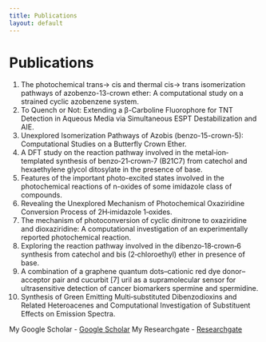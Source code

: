 ```yaml
---
title: Publications
layout: default
---
```


# Publications
1. The photochemical trans→ cis and thermal cis→ trans isomerization pathways of azobenzo-13-crown ether: A computational study on a strained cyclic azobenzene system.
2. To Quench or Not: Extending a β-Carboline Fluorophore for TNT Detection in Aqueous Media via Simultaneous ESPT Destabilization and AIE.
3. Unexplored Isomerization Pathways of Azobis (benzo-15-crown-5): Computational Studies on a Butterfly Crown Ether.
4. A DFT study on the reaction pathway involved in the metal‐ion‐templated synthesis of benzo‐21‐crown‐7 (B21C7) from catechol and hexaethylene glycol ditosylate in the presence of base.
5. Features of the important photo-excited states involved in the photochemical reactions of n-oxides of some imidazole class of compounds.
6. Revealing the Unexplored Mechanism of Photochemical Oxaziridine Conversion Process of 2H‐imidazole 1‐oxides.
7. The mechanism of photoconversion of cyclic dinitrone to oxaziridine and dioxaziridine: A computational investigation of an experimentally reported photochemical reaction.
8. Exploring the reaction pathway involved in the dibenzo‐18‐crown‐6 synthesis from catechol and bis (2‐chloroethyl) ether in presence of base.
9. A combination of a graphene quantum dots–cationic red dye donor–acceptor pair and cucurbit [7] uril as a supramolecular sensor for ultrasensitive detection of cancer biomarkers spermine and spermidine.
10. Synthesis of Green Emitting Multi‐substituted Dibenzodioxins and Related Heteroacenes and Computational Investigation of Substituent Effects on Emission Spectra.

My Google Scholar - [Google Scholar](https://scholar.google.com/citations?hl=en&user=Oki-eAQAAAAJ&view_op=list_works&sortby=pubdate)
My Researchgate - [Researchgate](https://www.researchgate.net/profile/Dilawar-Sisodiya)
